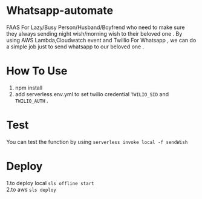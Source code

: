 # Whatsapp-automate
FAAS For Lazy/Busy Person/Husband/Boyfrend who need to make sure they always sending night wish/morning wish to their beloved one . By using
AWS Lambda,Cloudwatch event and Twillio For Whatsapp , we can do a simple job just to send whatsapp to our beloved one . 

# How To Use 
1. npm install 
2. add serverless.env.yml to set twilio credential
   ```TWILIO_SID``` and ```TWILIO_AUTH``` . 

# Test 
You can test the function by using ```serverless invoke local -f sendWish```

# Deploy 
1.to deploy local ```sls offline start ```  
2.to aws ```sls deploy```
   
